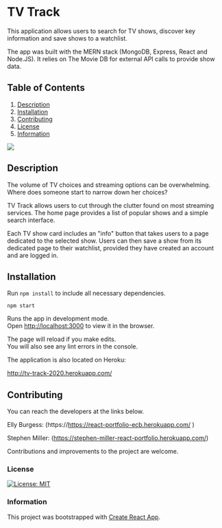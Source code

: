 # TV Track
This application allows users to search for TV shows, discover key information and save shows to a watchlist. 

The app was built with the MERN stack (MongoDB, Express, React and Node.JS). It relies on The Movie DB for external API calls to provide show data. 

## Table of Contents
1. [Description](#description)
2. [Installation](#installation)
3. [Contributing](#contributing)
4. [License](#license)
5. [Information](#information)

![](client/public/assets/Home.gif)

## Description
The volume of TV choices and streaming options can be overwhelming. Where does someone start to narrow down her choices?

TV Track allows users to cut through the clutter found on most streaming services. The home page provides a list of popular shows and a simple search interface. 

Each TV show card includes an "info" button that takes users to a page dedicated to the selected show. Users can then save a show from its dedicated page to their watchlist, provided they have created an account and are logged in. 

## Installation

Run `npm install` to include all necessary dependencies. 

`npm start`

Runs the app in development mode.<br />
Open [http://localhost:3000](http://localhost:3000) to view it in the browser.

The page will reload if you make edits.<br />
You will also see any lint errors in the console.

The application is also located on Heroku:

http://tv-track-2020.herokuapp.com/

## Contributing

You can reach the developers at the links below.

Elly Burgess: (https://https://react-portfolio-ecb.herokuapp.com/
)

Stephen Miller: (https://stephen-miller-react-portfolio.herokuapp.com/)

Contributions and improvements to the project are welcome. 

### License
[![License: MIT](https://img.shields.io/badge/License-MIT-yellow.svg)](https://opensource.org/licenses/MIT)


### Information
This project was bootstrapped with [Create React App](https://github.com/facebook/create-react-app).
